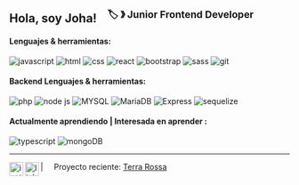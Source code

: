 ## Hola, soy Joha! &nbsp;&nbsp;<sup> 🏷️ &#12299; Junior Frontend Developer</sup>


#### Lenguajes & herramientas:
![javascript](https://img.shields.io/static/v1?logo=javascript&logoColor=b5e5e4&label=&message=Javascript&color=293d3d&style=flat-square) 
![html](https://img.shields.io/static/v1?logo=html5&logoColor=b5e5e4&label=&message=HTML5&color=293d3d&style=flat-square)
![css](https://img.shields.io/static/v1?logo=css3&logoColor=b5e5e4&label=&message=CSS&color=293d3d&style=flat-square)
![react](https://img.shields.io/static/v1?logo=react&logoColor=b5e5e4&label=&message=React&color=293d3d&style=flat-square)
![bootstrap](https://img.shields.io/static/v1?logo=bootstrap&logoColor=b5e5e4&label=&message=Bootstrap&color=293d3d&style=flat-square)
![sass](https://img.shields.io/static/v1?logo=sass&logoColor=b5e5e4&label=&message=SASS&color=293d3d&style=flat-square)
![git](https://img.shields.io/static/v1?logo=git&logoColor=b5e5e4&label=&message=Git&color=293d3d&style=flat-square)

#### Backend Lenguajes & herramientas:
![php](https://img.shields.io/static/v1?logo=php&logoColor=e5f9f8&label=&message=PHP&color=42605e&style=flat-square) 
![node js](https://img.shields.io/static/v1?logo=node.js&logoColor=e5f9f8&label=&message=Node.Js&color=42605e&style=flat-square) 
![MYSQL](https://img.shields.io/static/v1?logo=mysql&logoColor=e5f9f8&label=&message=MySQL&color=42605e&style=flat-square)
![MariaDB](https://img.shields.io/static/v1?logo=mariadb&logoColor=e5f9f8&label=&message=MariaDB&color=42605e&style=flat-square)
![Express](https://img.shields.io/static/v1?logo=express&logoColor=e5f9f8&label=&message=ExpressJS&color=42605e&style=flat-square)
![sequelize](https://img.shields.io/static/v1?logo=sequelize&logoColor=e5f9f8&label=&message=Sequelize&color=42605e&style=flat-square)


#### Actualmente aprendiendo | Interesada en aprender :
![typescript](https://img.shields.io/static/v1?logo=typescript&logoColor=b5e5e4&label=&message=TypeScript&color=354c4a&style=flat-square)
![mongoDB](https://img.shields.io/static/v1?logo=mongodb&logoColor=b5e5e4&label=&message=MongoDB&color=354c4a&style=flat-square)


---
 

<a href="https://www.instagram.com/stacker_ina/">
  <img align="left" alt="instagram" width="25px" src="https://simpleicons.now.sh/instagram/293d3d" />
</a> 

<a href="https://www.linkedin.com/in/chamorro-johanna/">
  <img align="left" alt="linkedin" width="25px" src="https://simpleicons.now.sh/linkedin/293d3d" />
</a> 

| &nbsp;&nbsp;&nbsp; Proyecto reciente: [Terra Rossa](https://github.com/MatiasGonzalez1/grupo_2_JLAM.git) 
